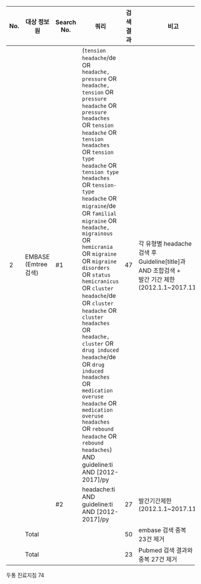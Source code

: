 | **No.** | **대상 정보원** | **Search No.** | **쿼리** | **검색 결과** | **비고** |
|---|---|---|---|---|---|
| 2 | EMBASE<br>(Emtree검색) | #1 | (`tension headache`/de OR `headache, pressure` OR `headache, tension` OR `pressure headache` OR `pressure headaches` OR `tension headache` OR `tension headaches` OR `tension type headache` OR `tension type headaches` OR `tension-type headache` OR `migraine`/de OR `familial migraine` OR `headache, migrainous` OR `hemicrania` OR `migraine` OR `migraine disorders` OR `status hemicranicus` OR `cluster headache`/de OR `cluster headache` OR `cluster headaches` OR `headache, cluster` OR `drug induced headache`/de OR `drug induced headaches` OR `medication overuse headache` OR `medication overuse headaches` OR `rebound headache` OR `rebound headaches`) AND guideline:ti AND [2012-2017]/py | 47 | 각 유형별 headache<br>검색 후<br>Guideline[title]과<br>AND 조합검색 +<br>발간 기간 제한<br>(2012.1.1~2017.11.30) |
| | | #2 | headache:ti AND guideline:ti AND [2012-2017]/py | 27 | 발간기간제한<br>(2012.1.1~2017.11.30) |
| | Total | | | 50 | embase 검색 중복<br>23건 제거 |
| | Total | | | 23 | Pubmed 검색 결과와<br>중복 27건 제거 |

두통 진료지침
<PAGE>74